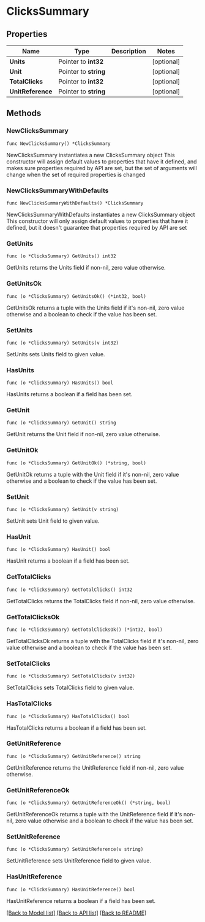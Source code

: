 # ClicksSummary

## Properties

Name | Type | Description | Notes
------------ | ------------- | ------------- | -------------
**Units** | Pointer to **int32** |  | [optional] 
**Unit** | Pointer to **string** |  | [optional] 
**TotalClicks** | Pointer to **int32** |  | [optional] 
**UnitReference** | Pointer to **string** |  | [optional] 

## Methods

### NewClicksSummary

`func NewClicksSummary() *ClicksSummary`

NewClicksSummary instantiates a new ClicksSummary object
This constructor will assign default values to properties that have it defined,
and makes sure properties required by API are set, but the set of arguments
will change when the set of required properties is changed

### NewClicksSummaryWithDefaults

`func NewClicksSummaryWithDefaults() *ClicksSummary`

NewClicksSummaryWithDefaults instantiates a new ClicksSummary object
This constructor will only assign default values to properties that have it defined,
but it doesn't guarantee that properties required by API are set

### GetUnits

`func (o *ClicksSummary) GetUnits() int32`

GetUnits returns the Units field if non-nil, zero value otherwise.

### GetUnitsOk

`func (o *ClicksSummary) GetUnitsOk() (*int32, bool)`

GetUnitsOk returns a tuple with the Units field if it's non-nil, zero value otherwise
and a boolean to check if the value has been set.

### SetUnits

`func (o *ClicksSummary) SetUnits(v int32)`

SetUnits sets Units field to given value.

### HasUnits

`func (o *ClicksSummary) HasUnits() bool`

HasUnits returns a boolean if a field has been set.

### GetUnit

`func (o *ClicksSummary) GetUnit() string`

GetUnit returns the Unit field if non-nil, zero value otherwise.

### GetUnitOk

`func (o *ClicksSummary) GetUnitOk() (*string, bool)`

GetUnitOk returns a tuple with the Unit field if it's non-nil, zero value otherwise
and a boolean to check if the value has been set.

### SetUnit

`func (o *ClicksSummary) SetUnit(v string)`

SetUnit sets Unit field to given value.

### HasUnit

`func (o *ClicksSummary) HasUnit() bool`

HasUnit returns a boolean if a field has been set.

### GetTotalClicks

`func (o *ClicksSummary) GetTotalClicks() int32`

GetTotalClicks returns the TotalClicks field if non-nil, zero value otherwise.

### GetTotalClicksOk

`func (o *ClicksSummary) GetTotalClicksOk() (*int32, bool)`

GetTotalClicksOk returns a tuple with the TotalClicks field if it's non-nil, zero value otherwise
and a boolean to check if the value has been set.

### SetTotalClicks

`func (o *ClicksSummary) SetTotalClicks(v int32)`

SetTotalClicks sets TotalClicks field to given value.

### HasTotalClicks

`func (o *ClicksSummary) HasTotalClicks() bool`

HasTotalClicks returns a boolean if a field has been set.

### GetUnitReference

`func (o *ClicksSummary) GetUnitReference() string`

GetUnitReference returns the UnitReference field if non-nil, zero value otherwise.

### GetUnitReferenceOk

`func (o *ClicksSummary) GetUnitReferenceOk() (*string, bool)`

GetUnitReferenceOk returns a tuple with the UnitReference field if it's non-nil, zero value otherwise
and a boolean to check if the value has been set.

### SetUnitReference

`func (o *ClicksSummary) SetUnitReference(v string)`

SetUnitReference sets UnitReference field to given value.

### HasUnitReference

`func (o *ClicksSummary) HasUnitReference() bool`

HasUnitReference returns a boolean if a field has been set.


[[Back to Model list]](../README.md#documentation-for-models) [[Back to API list]](../README.md#documentation-for-api-endpoints) [[Back to README]](../README.md)


